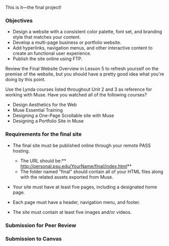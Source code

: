 This is it—the final project!

### Objectives

* Design a website with a consistent color palette, font set, and branding style that matches your content.
* Develop a multi-page business or portfolio website.
* Add hyperlinks, navigation menus, and other interactive content to create an functional user experience. 
* Publish the site online using FTP.

Review the Final Website Overview in Lesson 5 to refresh yourself on the premise of the website, but you should have a pretty good idea what you're doing by this point.

Use the Lynda courses listed throughout Unit 2 and 3 as reference for working with Muse. Have you watched all of the following courses?

* Design Aesthetics for the Web
* Muse Essential Training
* Designing a One-Page Scrollable site with Muse
* Designing a Portfolio Site in Muse

### Requirements for the final site

* The final site must be published online through your remote PASS hosting.
  * The URL should be:** http://personal.psu.edu/YourName/final/index.html**
  * The folder named "final" should contain all of your HTML files along with the related assets exported from Muse. 
* Your site must have at least five pages, including a designated home page. 

* Each page must have a header, navigation menu, and footer. 

* The site must contain at least five images and/or videos. 



### Submission for Peer Review

### Submission to Canvas



